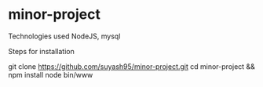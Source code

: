 # minor-project

Technologies used
NodeJS, mysql

Steps for installation

git clone https://github.com/suyash95/minor-project.git
cd minor-project && npm install 
node bin/www